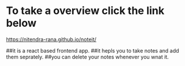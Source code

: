 # To take a overview click the link below 
https://nitendra-rana.github.io/noteit/

##it is a react based frontend app.
##it hepls you to take notes and add them seprately.
##you can delete your notes whenever you wnat it.

